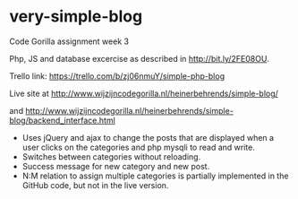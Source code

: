 # very-simple-blog
Code Gorilla assignment week 3

Php, JS and database excercise as described in http://bit.ly/2FE08OU.

Trello link: https://trello.com/b/zj06nmuY/simple-php-blog

Live site at http://www.wijzijncodegorilla.nl/heinerbehrends/simple-blog/

and http://www.wijzijncodegorilla.nl/heinerbehrends/simple-blog/backend_interface.html

- Uses jQuery and ajax to change the posts that are displayed when a user clicks on the categories and php mysqli to read and write. 
- Switches between categories without reloading.
- Success message for new category and new post.
- N:M relation to assign multiple categories is partially implemented in the GitHub code, but not in the live version. 
